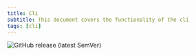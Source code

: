 ```yaml
---
title: Cli
subtitle: This document covers the functionality of the cli
tags: [cli]
---
```


![GitHub release (latest SemVer)](https://img.shields.io/github/v/release/q-assistant/cli?sort=semver&style=for-the-badge)
